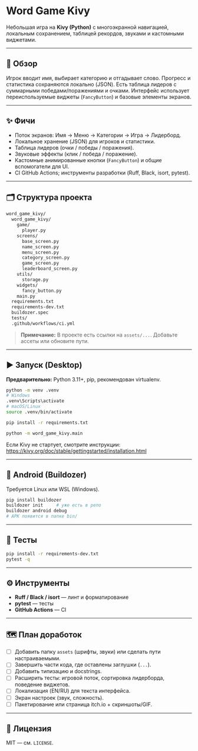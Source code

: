 # Word Game Kivy

Небольшая игра на **Kivy (Python)** с многоэкранной навигацией, локальным сохранением, таблицей рекордов, звуками и кастомными виджетами.

---

## 🧭 Обзор

Игрок вводит имя, выбирает категорию и отгадывает слово. Прогресс и статистика сохраняются локально (JSON). Есть таблица лидеров с суммарными победами/поражениями и очками. Интерфейс использует переиспользуемые виджеты (`FancyButton`) и базовые элементы экранов.

---

## ✨ Фичи

- Поток экранов: Имя → Меню → Категории → Игра → Лидерборд.
- Локальное хранение (JSON) для игроков и статистики.
- Таблица лидеров (очки / победы / поражения).
- Звуковые эффекты (клик / победа / поражение).
- Кастомные анимированные кнопки (`FancyButton`) и общие вспомогатели для UI.
- CI GitHub Actions; инструменты разработки (Ruff, Black, isort, pytest).

---

## 🗂 Структура проекта

```txt
word_game_kivy/
  word_game_kivy/
    game/
      player.py
    screens/
      base_screen.py
      name_screen.py
      menu_screen.py
      category_screen.py
      game_screen.py
      leaderboard_screen.py
    utils/
      storage.py
    widgets/
      fancy_button.py
    main.py
  requirements.txt
  requirements-dev.txt
  buildozer.spec
  tests/
  .github/workflows/ci.yml
```

> **Примечание:** В проекте есть ссылки на `assets/...`. Добавьте ассеты или обновите пути.

---

## ▶️ Запуск (Desktop)

**Предварительно:** Python 3.11+, pip, рекомендован virtualenv.

```bash
python -m venv .venv
# Windows
.venv\Scripts\activate
# macOS/Linux
source .venv/bin/activate

pip install -r requirements.txt

python -m word_game_kivy.main
```

Если Kivy не стартует, смотрите инструкции: <https://kivy.org/doc/stable/gettingstarted/installation.html>

---

## 📱 Android (Buildozer)

Требуется Linux или WSL (Windows).

```bash
pip install buildozer
buildozer init     # уже есть в репо
buildozer android debug
# APK появится в папке bin/
```

---

## 🧪 Тесты

```bash
pip install -r requirements-dev.txt
pytest -q
```

---

## ⚙️ Инструменты

- **Ruff / Black / isort** — линт и форматирование
- **pytest** — тесты
- **GitHub Actions** — CI

---

## 🗺 План доработок

- [ ] Добавить папку `assets` (шрифты, звуки) или сделать пути настраиваемыми.
- [ ] Завершить части кода, где оставлены заглушки (`...`).
- [ ] Добавить типизацию и docstrings.
- [ ] Расширить тесты: игровой поток, сортировка лидерборда, поведение виджетов.
- [ ] Локализация (EN/RU) для текста интерфейса.
- [ ] Экран настроек (звук, сложность).
- [ ] Пакетирование или страница itch.io + скриншоты/GIF.

---

## 📝 Лицензия

MIT — см. `LICENSE`.

